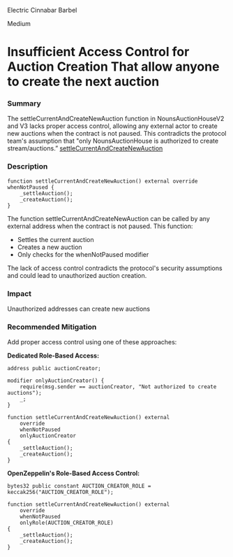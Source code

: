 Electric Cinnabar Barbel

Medium

# Insufficient Access Control for Auction Creation That allow anyone to create the next auction

### Summary
The settleCurrentAndCreateNewAuction function in NounsAuctionHouseV2 and V3 lacks proper access control, allowing any external actor to create new auctions when the contract is not paused. This contradicts the protocol team's assumption that "only NounsAuctionHouse is authorized to create stream/auctions.”
[settleCurrentAndCreateNewAuction](https://github.com/sherlock-audit/2024-11-nounsdao/blob/main/nouns-monorepo/packages/nouns-contracts/contracts/NounsAuctionHouseV2.sol#L102)
### Description
```solidity
function settleCurrentAndCreateNewAuction() external override whenNotPaused {
    _settleAuction();
    _createAuction();
}
```
The function settleCurrentAndCreateNewAuction can be called by any external address when the contract is not paused. This function:

- Settles the current auction
- Creates a new auction
- Only checks for the whenNotPaused modifier

The lack of access control contradicts the protocol's security assumptions and could lead to unauthorized auction creation.
### Impact
Unauthorized addresses can create new auctions
### Recommended Mitigation
Add proper access control using one of these approaches:

**Dedicated Role-Based Access:**
```solidity
address public auctionCreator;

modifier onlyAuctionCreator() {
    require(msg.sender == auctionCreator, "Not authorized to create auctions");
    _;
}

function settleCurrentAndCreateNewAuction() external 
    override 
    whenNotPaused 
    onlyAuctionCreator 
{
    _settleAuction();
    _createAuction();
}
```
**OpenZeppelin's Role-Based Access Control:**
```solditiy
bytes32 public constant AUCTION_CREATOR_ROLE = keccak256("AUCTION_CREATOR_ROLE");

function settleCurrentAndCreateNewAuction() external 
    override 
    whenNotPaused 
    onlyRole(AUCTION_CREATOR_ROLE) 
{
    _settleAuction();
    _createAuction();
}
```